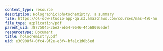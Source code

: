 ```yaml
---
content_type: resource
description: Holographic?photochemistry, a summary
file: https://ol-ocw-studio-app-qa.s3.amazonaws.com/courses/mas-450-holographic-imaging-spring-2003/e30908f40fc49f2ee3f4bfa1c1d0b5ed_holochemistry.pdf
file_type: application/pdf
parent_uid: a8775045-3be2-eb54-9646-44b68096edef
resourcetype: Document
title: holochemistry.pdf
uid: e30908f4-0fc4-9f2e-e3f4-bfa1c1d0b5ed
---
```

